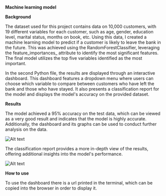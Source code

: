 **Machine learning model**

**Background**

The dataset used for this project contains data on 10,000 customers, with 19 different variables for each customer, 
such as age, gender, education level, marital status, months on book, etc. Using this data, I created a machine learning model 
to predict if a customer is likely to leave the bank in the future. This was achieved using the RandomForestClassifier, 
leveraging the feature_importances_ attribute to identify the most significant features. The final model utilizes the 
top five variables identified as the most important.

In the second Python file, the results are displayed through an interactive dashboard. This dashboard features a 
dropdown menu where users can choose which variable to compare between customers who have left the bank and those who 
have stayed. It also presents a classification report for the model and displays the model's accuracy on the provided dataset.

**Results**

The model achieved a 95% accuracy on the test data, which can be viewed as a very good result and indicates that the model is 
highly accurate. Additionally, the dashboard and its graphs can be used to conduct further analysis on the data. 

![Alt text](./LINC_Project1.png/image.png)

The classification report provides a more in-depth view of the results, offering additional insights into the model's performance.

![Alt text](./LINC_Project2.png/image.png)

**How to use**

To use the dashboard there is a url printed in the terminal, which can be copied into the browser in order to display it. 
